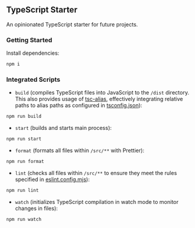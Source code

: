 ## TypeScript Starter

An opinionated TypeScript starter for future projects.

### Getting Started

Install dependencies:

```bash
npm i
```

### Integrated Scripts

- `build` (compiles TypeScript files into JavaScript to the `/dist` directory. This also provides usage of [tsc-alias](https://npmjs.com/package/tsc-alias), effectively integrating relative paths to alias paths as configured in [tsconfig.json](/tsconfig.json)):

```bash
npm run build
```

- `start` (builds and starts main process):

```bash
npm run start
```

- `format` (formats all files within `/src/**` with Prettier):

```bash
npm run format
```

- `lint` (checks all files within `/src/**` to ensure they meet the rules specified in [eslint.config.mjs](/eslint.config.mjs)):

```bash
npm run lint
```

- `watch` (initializes TypeScript compilation in watch mode to monitor changes in files):

```bash
npm run watch
```
